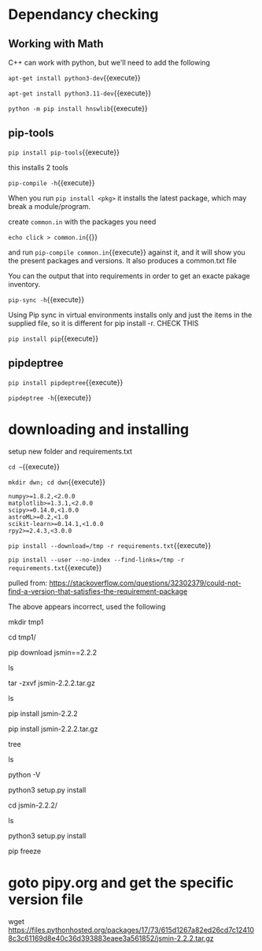 # Dependancy checking 

## Working with Math

C++ can work with python, but we'll need to add the following


`apt-get install python3-dev`{{execute}}

`apt-get install python3.11-dev`{{execute}}

`python -m pip install hnswlib`{{execute}}

## pip-tools

`pip install pip-tools`{{execute}}

this installs 2 tools

`pip-compile -h`{{execute}}

When you run `pip install <pkg>` it installs the latest package, which may break a module/program. 

create `common.in` with the packages you need

`echo click > common.in`{{}}

and run `pip-compile common.in`{{execute}} against it, and it will show you the present packages and versions. It also produces a common.txt file

You can the output that into requirements in order to get an exacte pakage inventory.

`pip-sync -h`{{execute}}

Using Pip sync in virtual environments installs only and just the items in the supplied file, so  it is different for pip install -r.  CHECK THIS

`pip install pip`{{execute}} 

## pipdeptree

`pip install pipdeptree`{{execute}}

`pipdeptree -h`{{execute}}



# downloading and installing

setup new folder and requirements.txt

`cd ~`{{execute}}

`mkdir dwn; cd dwn`{{execute}}

```
numpy>=1.8.2,<2.0.0
matplotlib>=1.3.1,<2.0.0
scipy>=0.14.0,<1.0.0
astroML>=0.2,<1.0
scikit-learn>=0.14.1,<1.0.0
rpy2>=2.4.3,<3.0.0
```

`pip install --download=/tmp -r requirements.txt`{{execute}}

`pip install --user --no-index --find-links=/tmp -r requirements.txt`{{execute}}


pulled from: https://stackoverflow.com/questions/32302379/could-not-find-a-version-that-satisfies-the-requirement-package

The above appears incorrect, used the following

mkdir tmp1

cd tmp1/

pip download jsmin==2.2.2

ls

tar -zxvf jsmin-2.2.2.tar.gz 

 ls

pip install jsmin-2.2.2

pip install jsmin-2.2.2.tar.gz 

 tree

ls

python -V

python3 setup.py install

 cd jsmin-2.2.2/

ls

python3 setup.py install

pip freeze 

# goto pipy.org and get the specific version file

wget https://files.pythonhosted.org/packages/17/73/615d1267a82ed26cd7c124108c3c61169d8e40c36d393883eaee3a561852/jsmin-2.2.2.tar.gz
  